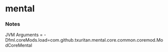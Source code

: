 # mental

### Notes
JVM Arguments = -Dfml.coreMods.load=com.github.txuritan.mental.core.common.coremod.ModCoreMental
